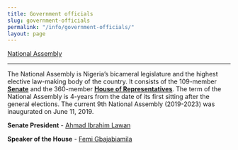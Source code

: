 ```yaml
---
title: Government officials
slug: government-officials
permalink: "/info/government-officials/"
layout: page
---
```


[National Assembly](http://www.nassnig.org "National Assembly")

------------------

The National Assembly is Nigeria’s bicameral legislature and the highest elective law-making body of the country. It consists of the 109-member [**Senate**](http://www.nassnig.org/nass/index.php "Senate") and the 360-member [**House of Representatives**](http://www.nassnig.org/nass2/index.php "House of Representatives"). The term of the National Assembly is 4-years from the date of its first sitting after the general elections. The current 9th National Assembly (2019-2023) was inaugurated on June 11, 2019. 

**Senate President** - [Ahmad Ibrahim Lawan](/person/lawan-ahmad-ibrahim/ "Ahmad Ibrahim Lawan")

**Speaker of the House** - [Femi Gbajabiamila](/person/femi-gbajabiamila/ "Femi Gbajabiamila")
